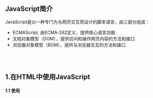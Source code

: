 ## JavaScript简介
JavaScript是以一种专门为与网页交互而设计的脚本语言，由三部分组成：

- ECMAScript, 由ECMA-262定义，提供核心语言功能
- 文档对象模型（DOM），提供访问和操作网页内容的方法和接口
- 浏览器对象模型（BOM），提供与浏览器交互的方法和接口
<br />
<br />

## 1.在HTML中使用JavaScript
#### 1.1 使用<script>元素
在HTML中潜入JavaScript的主要方法就是使用<script>标签，该标签由6个属性：<br />
① async [可选]: 表示立即下载脚本，但不妨碍页面的其他操作，比如下载其他资源或者等待加载其他脚本。该属性只对外部脚本文件有效。
<br />

② charset [可选]: 表示通过src属性指定的代码字符集。由于大多数浏览器会忽略它的值所以较少使用
<br />

③ defer [可选]: 表示脚本可以延迟到文档完全被解析和显示后再执行。只对外部脚本文件有效。
<br />

④ src [可选]: 表示包含要执行代码的外部文件。

⑤ type [可选]: 表示编写代码使用的脚本语言内容类型（也称为MIME类型）
考虑到约定俗称和最大限度的浏览器兼容性，目前type属性的值依旧还是text/javascript，该值是默认值，非必须声明。

~~⑥language: 已废弃，不作赘述~~


```
Example:

//在<script>中嵌入js代码
<script type="text/javascript">
  function helloWorld() {
    alert ('Hello World!');
  }
</script>

//引入文件（本地文件）
<script type="text/javascript" src="example.js"></script>

//引入文件（外部域文件）
<script type="text/javascript" src="http://www.somewhere.com/file.js"></script>

---
注意：带有src属性的script元素不应该再嵌入其他额外的JavaScript代码，如果嵌入也只会下载和执行外部脚本文件。
```

> script标签只要不存在defer和async属性，浏览器都会按照其在页面中出现的先后顺序依次进行解析。

##### 1.1.1 标签位置
> 按照惯例应该是把<script>标签都放在<head>标签里，这样做是为了把所有外部文件（css文件，js文件）的引用都放在相同的地方，但这意味着必须等所有JavaScript代码都被下载和解析执行完成之后才能开始呈现<body>部分的内容。这会导致页面渲染的延迟，为了避免这个问题，现在web应用程序一本都把JavaScript引用放在<body>中靠后部分：

```
<!DOCTYPE html>
<html lang="en">

<head>
  <meta charset="UTF-8">
  <meta name="viewport" content="width=device-width, initial-scale=1.0">
  <title>Document</title>
</head>

<body>
  <div>
    <h3>Test</h3>
    <p>This is a test page.</p>
  </div>
  
  <script type="text/javascript" src="example.js"></script>
  <script type="text/javascript">
    //在<script>中嵌入js代码
    function helloWorld() {
      alert('Hello World!');
    }

    helloWorld();
  </script>
</body>

</html>
```

##### 1.1.2 延迟脚本
> defer属性用途就是表明脚本在执行时不会影响页面的构造。也就是脚本会延迟到整个页面都解析完毕后再运行。所以在<script>设置defer属性就是告诉浏览器，立即下载但延迟执行

```
<head>
  <script type="text/javascript" src="example.js" defer></script>
</head>

//这里虽然放在head中，但其中包含的脚本将延迟到浏览器遇到</html>标签后再执行。
//都设置了defer属性的脚本会按照顺序执行（也并非所有浏览器都会严格按照顺序执行）
```
> IE4、Firefox 3.5、Safari 5和Chrome是最早支持defer属性的浏览器，其他浏览器会忽略这个属性，因此把延迟脚本放在页面底部较好

> 在XHTML中，要把defer设置为defer="defer"

##### 1.1.3 异步脚本
async属性与defer属性类似，都用于改变处理脚本的行为。与defer不同的是，async的脚本并不保证按照指定他们的先后顺序执行

```
<head>
  <script type="text/javascript" src="example1.js" async></script>
  <script type="text/javascript" src="example2.js" async></script>
</head>

//以上两个脚本的执行顺序无法确定，所以要确保两者之间没有依赖关系，指定async的目的是为了不让页面等待两个脚本的下载和执行，从而异步加载页面其他内容。建议异步脚本不要在加载期间修改DOM。
//异步脚本一定会在页面的load事件前执行，但可能会在DOMContentLoaded事件触发之前或之后执行。
```
> 在XHTML中，要把async设置为async="async"

#### 1.2 嵌入代码与外部文件
虽然在HTML中嵌入JavaScript没有问题，但是一般认为最好的做法还是通过引入外部文件来包含JavaScript代码，外部文件引入有以下优点:
<br/>
① 可维护性: 把所有JavaScript文件放在一个文件中，维护性良好，而且HTML和JavaScript代码可以分开维护
<br />
② 可缓存: 浏览器能够根据具体设置，缓存链接的所有外部JavaScript文件，这样能够更快加载页面
<br />
③ 适应未来: 通过外部文件来包含JavaScript无需使用XHTML或者注释hack

#### 1.3 文档模式
文档模式是使用文档类型doctype切换实现的。主要是影响CSS内容呈现，但某些情况下也会影响到JavaScript解释执行。
<br />
① 混杂模式(quirks mode)
<br />
② 标准模式(standards mode)
<br />
③ 准标准模式(almost standards mode)

如果在文档开始时没有发现文档类型声明则默认启用混杂模式，该模式不推荐使用，会使得不同浏览器下行为差异很大。

对于标准模式，可以通过使用下面任何一种文档类型来开启：
```
<!-- HTML 4.01 严格型 -->
<!DOCTYPE HTML PUBLIC "-//W3C//DTD HTML 4.01//EN" "http://www.w3.org/TR/html4/strict.dtd">

<!-- HTML5 -->
<!DOCTYPE html>
```

对于准标准模式，可以使用过渡性或框架集型文档来触发

```
<!-- HTML 4.01 过渡型 -->
<!DOCTYPE HTML PUBLIC "-//W3C//DTD HTML 4.01 Transitional//EN" "http://www.w3.org/TR/html4/loose.dtd">

<!-- HTML 4.01 框架集型-->
<!DOCTYPE HTML PUBLIC "-//W3C//DTD HTML 4.01 Frameset//EN" "http://www.w3.org/TR/html4/frameset.dtd">
```
> 准标准模式和标准模式非常接近，差异可以忽略不计
<br />
<br />